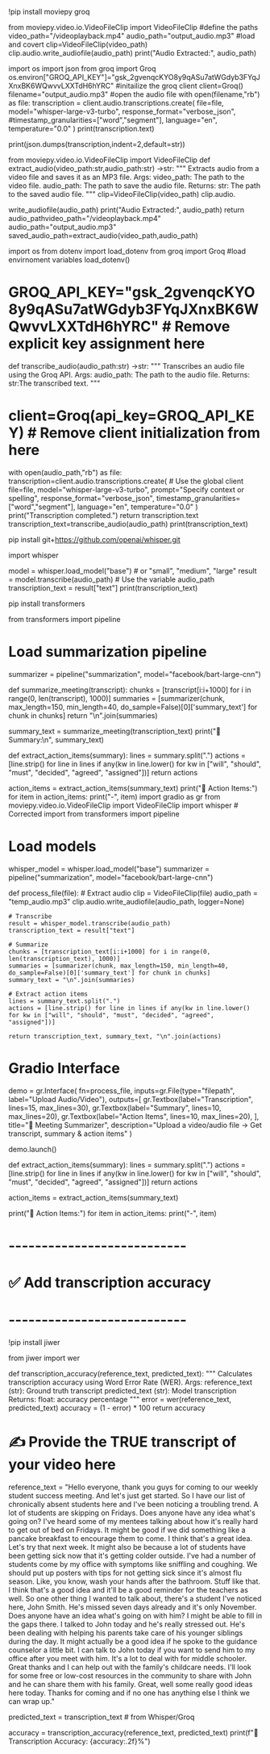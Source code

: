 !pip install moviepy groq

from moviepy.video.io.VideoFileClip import VideoFileClip
#define the paths
video_path="/videoplayback.mp4"
audio_path="output_audio.mp3"
#load and covert
clip=VideoFileClip(video_path)
clip.audio.write_audiofile(audio_path)
print("Audio Extracted:", audio_path)

import os
import json
from groq import Groq
os.environ["GROQ_API_KEY"]="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"
#initailize the groq client
client=Groq()
filename="output_audio.mp3"
#open the audio file
with open(filename,"rb") as file:
  transcription = client.audio.transcriptions.create(
      file=file,
      model="whisper-large-v3-turbo",
      response_format="verbose_json",
      #timestamp_granularities=["word","segment"],
      language="en",
      temperature="0.0"
  )
  print(transcription.text)
  
  print(json.dumps(transcription,indent=2,default=str))
  
  from moviepy.video.io.VideoFileClip import VideoFileClip
def extract_audio(video_path:str,audio_path:str) ->str:
  """
  Extracts audio from a video file and saves it as an MP3 file.
  Args:
    video_path: The path to the video file.
    audio_path: The path to save the audio file.
  Returns:
   str: The path to the saved audio file.
  """
  clip=VideoFileClip(video_path)
  clip.audio.
  
  write_audiofile(audio_path)
  print("Audio Extracted:", audio_path)
  return audio_pathvideo_path="/videoplayback.mp4"
audio_path="output_audio.mp3"
saved_audio_path=extract_audio(video_path,audio_path)

import os
from dotenv import load_dotenv
from groq import Groq
#load envirnoment variables
load_dotenv()
# GROQ_API_KEY="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" # Remove explicit key assignment here
def transcribe_audio(audio_path:str) ->str:
  """
  Transcribes an audio file using the Groq API.
  Args:
    audio_path: The path to the audio file.
  Returns:
    str:The transcribed text.
  """
  # client=Groq(api_key=GROQ_API_KEY) # Remove client initialization from here
  with open(audio_path,"rb") as file:
    transcription=client.audio.transcriptions.create( # Use the global client
        file=file,
        model="whisper-large-v3-turbo",
        prompt="Specify context or spelling",
        response_format="verbose_json",
        timestamp_granularities=["word","segment"],
        language="en",
        temperature="0.0"
    )
    print("Transcription completed.")
    return transcription.text
transcription_text=transcribe_audio(audio_path)
print(transcription_text)

pip install git+https://github.com/openai/whisper.git

import whisper

model = whisper.load_model("base")  # or "small", "medium", "large"
result = model.transcribe(audio_path) # Use the variable audio_path
transcription_text = result["text"]
print(transcription_text)

pip install transformers

from transformers import pipeline

# Load summarization pipeline
summarizer = pipeline("summarization", model="facebook/bart-large-cnn")

def summarize_meeting(transcript):
    chunks = [transcript[i:i+1000] for i in range(0, len(transcript), 1000)]
    summaries = [summarizer(chunk, max_length=150, min_length=40, do_sample=False)[0]['summary_text'] for chunk in chunks]
    return "\n".join(summaries)

summary_text = summarize_meeting(transcription_text)
print("📝 Summary:\n", summary_text)

def extract_action_items(summary):
    lines = summary.split(".")
    actions = [line.strip() for line in lines if any(kw in line.lower() for kw in ["will", "should", "must", "decided", "agreed", "assigned"])]
    return actions

action_items = extract_action_items(summary_text)
print("📌 Action Items:")
for item in action_items:
    print("-", item)
import gradio as gr
from moviepy.video.io.VideoFileClip import VideoFileClip
import whisper # Corrected import
from transformers import pipeline

# Load models
whisper_model = whisper.load_model("base")
summarizer = pipeline("summarization", model="facebook/bart-large-cnn")

def process_file(file):
    # Extract audio
    clip = VideoFileClip(file)
    audio_path = "temp_audio.mp3"
    clip.audio.write_audiofile(audio_path, logger=None)

    # Transcribe
    result = whisper_model.transcribe(audio_path)
    transcription_text = result["text"]

    # Summarize
    chunks = [transcription_text[i:i+1000] for i in range(0, len(transcription_text), 1000)]
    summaries = [summarizer(chunk, max_length=150, min_length=40, do_sample=False)[0]['summary_text'] for chunk in chunks]
    summary_text = "\n".join(summaries)

    # Extract action items
    lines = summary_text.split(".")
    actions = [line.strip() for line in lines if any(kw in line.lower() for kw in ["will", "should", "must", "decided", "agreed", "assigned"])]

    return transcription_text, summary_text, "\n".join(actions)

# Gradio Interface
demo = gr.Interface(
    fn=process_file,
    inputs=gr.File(type="filepath", label="Upload Audio/Video"),
    outputs=[
    gr.Textbox(label="Transcription", lines=15, max_lines=30),
        gr.Textbox(label="Summary", lines=10, max_lines=20),
        gr.Textbox(label="Action Items", lines=10, max_lines=20),
    ],
    title="🎥 Meeting Summarizer",
    description="Upload a video/audio file → Get transcript, summary & action items"
)

demo.launch()

def extract_action_items(summary):
    lines = summary.split(".")
    actions = [line.strip() for line in lines if any(kw in line.lower() for kw in ["will", "should", "must", "decided", "agreed", "assigned"])]
    return actions

action_items = extract_action_items(summary_text)

print("📌 Action Items:")
for item in action_items:
    print("-", item)


# ---------------------------
# ✅ Add transcription accuracy
# ---------------------------
!pip install jiwer

from jiwer import wer

def transcription_accuracy(reference_text, predicted_text):
    """
    Calculates transcription accuracy using Word Error Rate (WER).
    Args:
        reference_text (str): Ground truth transcript
        predicted_text (str): Model transcription
    Returns:
        float: accuracy percentage
    """
    error = wer(reference_text, predicted_text)
    accuracy = (1 - error) * 100
    return accuracy

# ✍️ Provide the TRUE transcript of your video here
reference_text = "Hello everyone, thank you guys for coming to our weekly student success meeting. And let's just get started. So I have our list of chronically absent students here and I've been noticing a troubling trend. A lot of students are skipping on Fridays. Does anyone have any idea what's going on? I've heard some of my mentees talking about how it's really hard to get out of bed on Fridays. It might be good if we did something like a pancake breakfast to encourage them to come. I think that's a great idea. Let's try that next week. It might also be because a lot of students have been getting sick now that it's getting colder outside. I've had a number of students come by my office with symptoms like sniffling and coughing. We should put up posters with tips for not getting sick since it's almost flu season. Like, you know, wash your hands after the bathroom. Stuff like that. I think that's a good idea and it'll be a good reminder for the teachers as well. So one other thing I wanted to talk about, there's a student I've noticed here, John Smith. He's missed seven days already and it's only November. Does anyone have an idea what's going on with him? I might be able to fill in the gaps there. I talked to John today and he's really stressed out. He's been dealing with helping his parents take care of his younger siblings during the day. It might actually be a good idea if he spoke to the guidance counselor a little bit. I can talk to John today if you want to send him to my office after you meet with him. It's a lot to deal with for middle schooler. Great thanks and I can help out with the family's childcare needs. I'll look for some free or low-cost resources in the community to share with John and he can share them with his family. Great, well some really good ideas here today. Thanks for coming and if no one has anything else I think we can wrap up."

predicted_text = transcription_text  # from Whisper/Groq

accuracy = transcription_accuracy(reference_text, predicted_text)
print(f"🎯 Transcription Accuracy: {accuracy:.2f}%")

